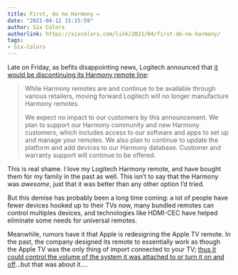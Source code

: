 ```yaml
---
title: First, do no Harmony ↦
date: "2021-04-12 15:15:59"
author: Six Colors
authorlink: https://sixcolors.com/link/2021/04/first-do-no-harmony/
tags:
- Six-Colors
---
```

<p>Late on Friday, as befits disappointing news, Logitech announced that <a href="https://support.logi.com/hc/en-us/community/posts/1500000658341">it would be discontinuing its Harmony remote line</a>:</p>
<blockquote><p>
  While Harmony remotes are and continue to be available through various retailers, moving forward Logitech will no longer manufacture Harmony remotes.</p>
<p>  We expect no impact to our customers by this announcement. We plan to support our Harmony community and new Harmony customers, which includes access to our software and apps to set up and manage your remotes. We also plan to continue to update the platform and add devices to our Harmony database. Customer and warranty support will continue to be offered.
</p></blockquote>
<p>This is real shame. I love my Logitech Harmony remote, and have bought them for my family in the past as well. This isn’t to say that the Harmony was <em>awesome</em>, just that it was better than any other option I’d tried.</p>
<p>But this demise has probably been a long time coming: a lot of people have fewer devices hooked up to their TVs now, many bundled remotes can control multiples devices, and technologies like HDMI-CEC have helped eliminate some needs for universal remotes.</p>
<p>Meanwhile, rumors have it that Apple is redesigning the Apple TV remote. In the past, the company designed its remote to essentially work as though the Apple TV was the only thing of import connected to your TV; <a href="https://support.apple.com/en-us/HT205225">thus it could control the volume of the system it was attached to or turn it on and off</a>…but that was about it.&#8230;</p>